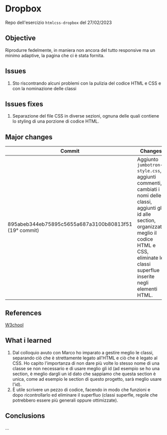 # Dropbox

Repo dell'esercizio `htmlcss-dropbox` del 27/02/2023

## Objective
Riprodurre fedelmente, in maniera non ancora del tutto responsive ma un minimo adaptive, la pagina che ci è stata fornita.

## Issues
1. Sto riscontrando alcuni problemi con la pulizia del codice HTML e CSS e con la nominazione delle classi

## Issues fixes
1. Separazione del file CSS in diverse sezioni, ognuna delle quali contiene lo styling di una porzione di codice HTML.

## Major changes
| Commit | Changes |
|--|--|
|895abeb344eb75895c5655a687a3100b80813f51 (19° commit)| Aggiunto `jumbotron-style.css`, aggiunti commenti, cambiati i nomi delle classi, aggiunti gli id alle section, organizzato meglio il codice HTML e CSS, eliminate le classi superflue inserite negli elementi HTML.

## References
[W3chool](w3school.com)

## What i learned
1. Dal colloquio avuto con Marco ho imparato a gestire meglio le classi, separando ciò che è strettamente legato all'HTML e ciò che è legato al CSS. Ho capito l'importanza di non dare più volte lo stesso nome di una classe se non necessario e di usare meglio gli id (ad esempio se ho una section, è meglio dargli un id dato che sappiamo che questa section è unica, come ad esempio le section di questo progetto, sarà meglio usare l'id).
2. È utile scrivere un pezzo di codice, facendo in modo che funzioni e dopo ricontrollarlo ed eliminare il superfluo (classi superfle, regole che potrebbero essere più generali oppure ottimizzate).

## Conclusions
...